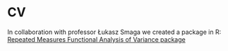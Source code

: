 # CV
In collaboration with professor Łukasz Smaga we created a package in R:
[Repeated Measures Functional Analysis of Variance package](https://cran.r-project.org/web/packages/rmfanova/index.html)
